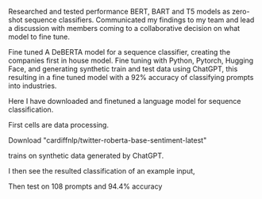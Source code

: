 

Researched and tested performance BERT, BART and T5 models as zero-shot sequence classifiers.
Communicated my findings to my team and lead a discussion with members coming to a collaborative
decision on what model to fine tune.

Fine tuned A DeBERTA model for a sequence classifier, creating the companies first in house model. Fine
tuning with Python, Pytorch, Hugging Face, and generating synthetic train and test data using ChatGPT, this
resulting in a fine tuned model with a 92% accuracy of classifying prompts into industries. 



Here I have downloaded and finetuned a language model for sequence classification.

First cells are data processing. 

Download "cardiffnlp/twitter-roberta-base-sentiment-latest"

trains on synthetic data generated by ChatGPT.

I then see the resulted classification of an example input, 

Then test on 108 prompts and 94.4% accuracy 

